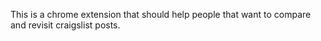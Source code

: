 This is a chrome extension that should help people that want to compare and revisit craigslist posts.
